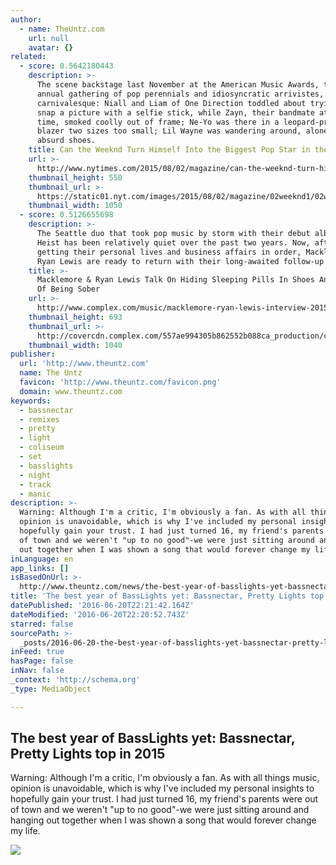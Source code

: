 ```yaml
---
author:
  - name: TheUntz.com
    url: null
    avatar: {}
related:
  - score: 0.5642180443
    description: >-
      The scene backstage last November at the American Music Awards, that
      annual gathering of pop perennials and idiosyncratic arrivistes, was
      carnivalesque: Niall and Liam of One Direction toddled about trying to
      snap a picture with a selfie stick, while Zayn, their bandmate at the
      time, smoked coolly out of frame; Ne-Yo was there in a leopard-­print
      blazer two sizes too small; Lil Wayne was wandering around, alone, wearing
      absurd shoes.
    title: Can the Weeknd Turn Himself Into the Biggest Pop Star in the World?
    url: >-
      http://www.nytimes.com/2015/08/02/magazine/can-the-weeknd-turn-himself-into-the-biggest-pop-star-in-the-world.html
    thumbnail_height: 550
    thumbnail_url: >-
      https://static01.nyt.com/images/2015/08/02/magazine/02weeknd1/02weeknd1-facebookJumbo-v2.jpg
    thumbnail_width: 1050
  - score: 0.5126655698
    description: >-
      The Seattle duo that took pop music by storm with their debut album The
      Heist has been relatively quiet over the past two years. Now, after
      getting their personal lives and business affairs in order, Macklemore &
      Ryan Lewis are ready to return with their long-awaited follow-up.
    title: >-
      Macklemore & Ryan Lewis Talk On Hiding Sleeping Pills In Shoes And The Joy
      Of Being Sober
    url: >-
      http://www.complex.com/music/macklemore-ryan-lewis-interview-2015-cover-story
    thumbnail_height: 693
    thumbnail_url: >-
      http://covercdn.complex.com/557ae994305b862552b088ca_production/complex-as15-mrl-4-vn2.jpg
    thumbnail_width: 1040
publisher:
  url: 'http://www.theuntz.com'
  name: The Untz
  favicon: 'http://www.theuntz.com/favicon.png'
  domain: www.theuntz.com
keywords:
  - bassnectar
  - remixes
  - pretty
  - light
  - coliseum
  - set
  - basslights
  - night
  - track
  - manic
description: >-
  Warning: Although I'm a critic, I'm obviously a fan. As with all things music,
  opinion is unavoidable, which is why I've included my personal insights to
  hopefully gain your trust. I had just turned 16, my friend's parents were out
  of town and we weren't "up to no good"-we were just sitting around and hanging
  out together when I was shown a song that would forever change my life.
inLanguage: en
app_links: []
isBasedOnUrl: >-
  http://www.theuntz.com/news/the-best-year-of-basslights-yet-bassnectar-pretty-lights-top-in-2015/
title: 'The best year of BassLights yet: Bassnectar, Pretty Lights top in 2015'
datePublished: '2016-06-20T22:21:42.164Z'
dateModified: '2016-06-20T22:20:52.743Z'
starred: false
sourcePath: >-
  _posts/2016-06-20-the-best-year-of-basslights-yet-bassnectar-pretty-lights-t.md
inFeed: true
hasPage: false
inNav: false
_context: 'http://schema.org'
_type: MediaObject

---
```

<article style=""><h1>The best year of BassLights yet: Bassnectar, Pretty Lights top in 2015</h1><p>Warning: Although I'm a critic, I'm obviously a fan. As with all things music, opinion is unavoidable, which is why I've included my personal insights to hopefully gain your trust. I had just turned 16, my friend's parents were out of town and we weren't "up to no good"-we were just sitting around and hanging out together when I was shown a song that would forever change my life.</p><img src="http://www.theuntz.com/media/news/5/8/0/5809/the-best-year-of-basslights-yet-bassnectar-pretty-lights-top-in-2015.jpg" /></article>
